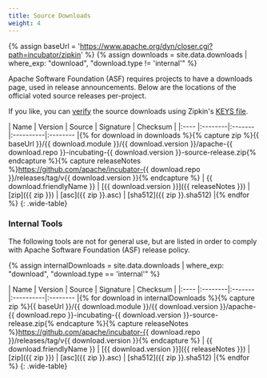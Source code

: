 ```yaml
---
title: Source Downloads
weight: 4
---
```

{% assign baseUrl = 'https://www.apache.org/dyn/closer.cgi?path=incubator/zipkin' %}
{% assign downloads = site.data.downloads | where_exp: "download", "download.type != 'internal'" %}

Apache Software Foundation (ASF) requires projects to have a downloads page, used in release announcements. Below are the locations of the official voted source releases per-project.

If you like, you can [verify](https://www.apache.org/info/verification) the source downloads using Zipkin's [KEYS file](https://www.apache.org/dist/incubator/zipkin/KEYS).

| Name | Version | Source | Signature | Checksum |
|:---- |:--------|:-------|:----------|:-------- |{% for download in downloads %}{% capture zip %}{{ baseUrl }}/{{ download.module }}/{{ download.version }}/apache-{{ download.repo }}-incubating-{{ download.version }}-source-release.zip{% endcapture %}{% capture releaseNotes %}https://github.com/apache/incubator-{{ download.repo }}/releases/tag/v{{ download.version }}{% endcapture %}
| {{ download.friendlyName }} | [{{ download.version }}]({{ releaseNotes }}) | [zip]({{ zip }}) | [asc]({{ zip }}.asc) | [sha512]({{ zip }}.sha512) |{% endfor %}
{: .wide-table}

### Internal Tools
The following tools are not for general use, but are listed in order to comply with Apache Software Foundation (ASF) release policy.

{% assign internalDownloads = site.data.downloads | where_exp: "download", "download.type == 'internal'" %}

| Name | Version | Source | Signature | Checksum |
|:---- |:--------|:-------|:----------|:-------- |{% for download in internalDownloads %}{% capture zip %}{{ baseUrl }}/{{ download.module }}/{{ download.version }}/apache-{{ download.repo }}-incubating-{{ download.version }}-source-release.zip{% endcapture %}{% capture releaseNotes %}https://github.com/apache/incubator-{{ download.repo }}/releases/tag/v{{ download.version }}{% endcapture %}
| {{ download.friendlyName }} | [{{ download.version }}]({{ releaseNotes }}) | [zip]({{ zip }}) | [asc]({{ zip }}.asc) | [sha512]({{ zip }}.sha512) |{% endfor %}
{: .wide-table}



